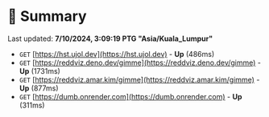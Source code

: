 # 📖 Summary
Last updated: **7/10/2024, 3:09:19 PTG "Asia/Kuala_Lumpur"**

- `GET` [https://hst.ujol.dev](https://hst.ujol.dev) - **Up** (486ms)
- `GET` [https://reddviz.deno.dev/gimme](https://reddviz.deno.dev/gimme) - **Up** (1731ms)
- `GET` [https://reddviz.amar.kim/gimme](https://reddviz.amar.kim/gimme) - **Up** (877ms)
- `GET` [https://dumb.onrender.com](https://dumb.onrender.com) - **Up** (311ms)
